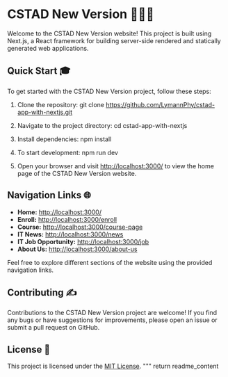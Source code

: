 # CSTAD New Version 🚀🌟🚀

Welcome to the CSTAD New Version website! This project is built using Next.js, a React framework for building server-side rendered and statically generated web applications.

## Quick Start 🎓

To get started with the CSTAD New Version project, follow these steps:

1. Clone the repository: git clone https://github.com/LymannPhy/cstad-app-with-nextjs.git
2. Navigate to the project directory: cd cstad-app-with-nextjs
3. Install dependencies: npm install
4. To start development: npm run dev


5. Open your browser and visit [http://localhost:3000/](http://localhost:3000/) to view the home page of the CSTAD New Version website.

## Navigation Links 🌐

- **Home:** [http://localhost:3000/](http://localhost:3000/)
- **Enroll:** [http://localhost:3000/enroll](http://localhost:3000/enroll)
- **Course:** [http://localhost:3000/course-page](http://localhost:3000/course-page)
- **IT News:** [http://localhost:3000/news](http://localhost:3000/news)
- **IT Job Opportunity:** [http://localhost:3000/job](http://localhost:3000/job)
- **About Us:** [http://localhost:3000/about-us](http://localhost:3000/about-us)

Feel free to explore different sections of the website using the provided navigation links.

## Contributing ✍️

Contributions to the CSTAD New Version project are welcome! If you find any bugs or have suggestions for improvements, please open an issue or submit a pull request on GitHub.

## License 📝

This project is licensed under the [MIT License](LICENSE).
"""
 return readme_content

